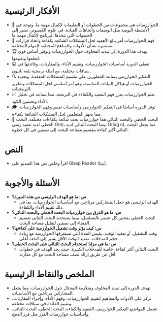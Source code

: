 # الأفكار الرئيسية
- 🎯 الخوارزميات هي مجموعات من الخطوات أو التعليمات لإكمال مهمة ما، وتوجد في الأنشطة اليومية مثل الوصفات واتجاهات القيادة. في علوم الكمبيوتر، تشير إلى الخطوات التي يتخذها البرنامج لإكمال مهمة ما.
- 🧠 فهم الخوارزميات أمر بالغ الأهمية لحل المشكلات الشائعة بكفاءة واتخاذ قرارات مستنيرة بشأن الأدوات والمناهج المختلفة للمهام المختلفة.
- 🏆 يهدف هذا الدورة إلى تبديد المخاوف حول الخوارزميات وتوفير أساس قوي لتعلمها وتقييمها.
- 💻 تغطي الدورة أساسيات الخوارزميات، وتقييم الأداء، والمقارنات، وفائدتها في سياقات مختلفة، مع أمثلة برمجية بلغة بايثون.
- 🔍 التفكير الخوارزمي يساعد المطورين على تقسيم المشكلات المعقدة، وتحديد الخوارزميات أو هياكل البيانات المناسبة، وهو أمر أساسي لحل المشكلات وتطوير البرمجيات.
- 📈 تعلم الخوارزميات يعزز فهم التعقيد والكفاءة في البرمجة، مما يساعد في تحليل الأداء وتحسين الكود.
- 🎓 توفر الدورة أساسًا في التفكير الخوارزمي وأساسيات تقييم وفهم الخوارزميات، مما يجهز المتعلمين لحل المشكلات الشائعة بكفاءة.
- 🔢 البحث الخطي والبحث الثنائي هما خوارزميات بحث شائعة بكفاءات مختلفة. البحث الخطي لديه تعقيد زمني O(n)، بينما البحث الثنائي لديه O(log n)، مما يجعل البحث الثنائي أكثر كفاءة بتقسيم مساحة البحث إلى نصفين في كل خطوة.

# النص
- اقرأ وخلص نص هذا الفيديو على Glasp Reader (بيتا).

# الأسئلة والأجوبة
- **س: ما هو الهدف الرئيسي من هذه الدورة؟**
    - الهدف الرئيسي هو جعل المشاركين مرتاحين مع أساسيات الخوارزميات، بما في ذلك تقييم الأداء والكفاءة.
- **س: ما هو الفرق بين خوارزميات البحث الخطي والبحث الثنائي؟**
    - البحث الخطي يفحص كل عنصر بالتسلسل، بينما يستخدم البحث الثنائي تقسيم الفضاء إلى نصفين لتقليل مساحة البحث.
- **س: كيف يؤثر وقت تشغيل الخوارزمية على كفاءتها؟**
    - وقت التشغيل، أو تعقيد الوقت، يقيس المدة التي تستغرقها الخوارزمية مع زيادة حجم المدخلات. تعقيد الوقت الأقل يشير إلى كفاءة أعلى.
- **س: ما هي مزايا استخدام البحث الثنائي على البحث الخطي؟**
    - البحث الثنائي أكثر كفاءة، خاصة للمدخلات الكبيرة، حيث يجد الهدف في خطوات أقل عن طريق إزالة نصف مساحة البحث مع كل مقارنة.

# الملخص والنقاط الرئيسية
- تهدف الدورة إلى تبديد المخاوف ومتلازمة المحتال حول الخوارزميات، مما يجعل المشاركين مرتاحين مع الأساسيات.
- تركز على الأدوات والمفاهيم لتقييم الخوارزميات، وفهم الأداء، وإجراء المقارنات، وتقييم الفائدة في سياقات مختلفة.
- تشمل المواضيع التفكير الخوارزمي، التعقيد والكفاءة، البحث الخطي، البحث الثنائي، وأساسيات خوارزميات الفرز مثل فرز الدمج.
